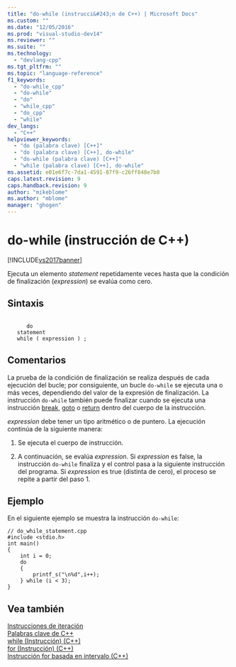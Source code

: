 ```yaml
---
title: "do-while (instrucci&#243;n de C++) | Microsoft Docs"
ms.custom: ""
ms.date: "12/05/2016"
ms.prod: "visual-studio-dev14"
ms.reviewer: ""
ms.suite: ""
ms.technology: 
  - "devlang-cpp"
ms.tgt_pltfrm: ""
ms.topic: "language-reference"
f1_keywords: 
  - "do-while_cpp"
  - "do-while"
  - "do"
  - "while_cpp"
  - "do_cpp"
  - "while"
dev_langs: 
  - "C++"
helpviewer_keywords: 
  - "do (palabra clave) [C++]"
  - "do (palabra clave) [C++], do-while"
  - "do-while (palabra clave) [C++]"
  - "while (palabra clave) [C++], do-while"
ms.assetid: e01e6f7c-7da1-4591-87f9-c26ff848e7b0
caps.latest.revision: 9
caps.handback.revision: 9
author: "mikeblome"
ms.author: "mblome"
manager: "ghogen"
---
```

# do-while (instrucci&#243;n de C++)
[!INCLUDE[vs2017banner](../assembler/inline/includes/vs2017banner.md)]

Ejecuta un elemento *statement* repetidamente veces hasta que la condición de finalización \(*expression*\) se evalúa como cero.  
  
## Sintaxis  
  
```  
  
      do  
   statement  
   while ( expression ) ;  
```  
  
## Comentarios  
 La prueba de la condición de finalización se realiza después de cada ejecución del bucle; por consiguiente, un bucle `do-while` se ejecuta una o más veces, dependiendo del valor de la expresión de finalización.  La instrucción `do-while` también puede finalizar cuando se ejecuta una instrucción [break](../cpp/break-statement-cpp.md), [goto](../cpp/goto-statement-cpp.md) o [return](../cpp/return-statement-cpp.md) dentro del cuerpo de la instrucción.  
  
 *expression* debe tener un tipo aritmético o de puntero.  La ejecución continúa de la siguiente manera:  
  
1.  Se ejecuta el cuerpo de instrucción.  
  
2.  A continuación, se evalúa *expression*.  Si *expression* es false, la instrucción `do-while` finaliza y el control pasa a la siguiente instrucción del programa.  Si *expression* es true \(distinta de cero\), el proceso se repite a partir del paso 1.  
  
## Ejemplo  
 En el siguiente ejemplo se muestra la instrucción `do-while`:  
  
```  
// do_while_statement.cpp  
#include <stdio.h>  
int main()  
{  
    int i = 0;  
    do  
    {  
        printf_s("\n%d",i++);  
    } while (i < 3);  
}  
```  
  
## Vea también  
 [Instrucciones de iteración](../cpp/iteration-statements-cpp.md)   
 [Palabras clave de C\+\+](../cpp/keywords-cpp.md)   
 [while \(Instrucción\) \(C\+\+\)](../cpp/while-statement-cpp.md)   
 [for \(Instrucción\) \(C\+\+\)](../cpp/for-statement-cpp.md)   
 [Instrucción for basada en intervalo \(C\+\+\)](../cpp/range-based-for-statement-cpp.md)